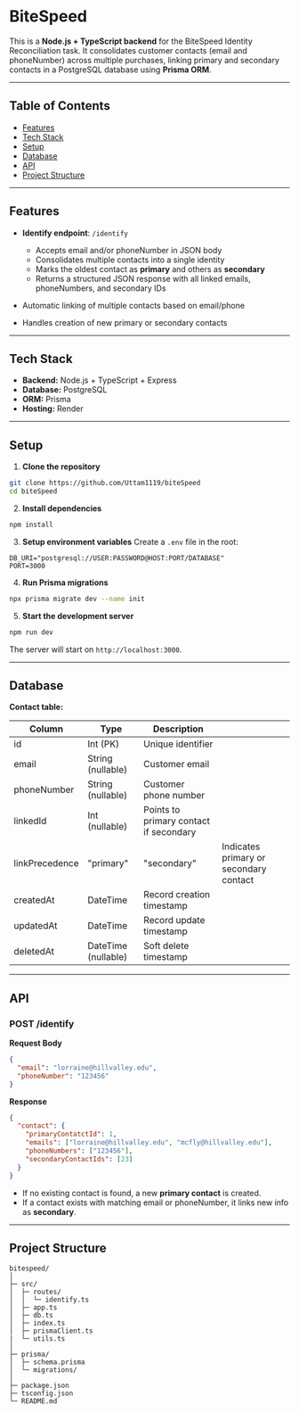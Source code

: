 # BiteSpeed

This is a **Node.js + TypeScript backend** for the BiteSpeed Identity Reconciliation task. It consolidates customer contacts (email and phoneNumber) across multiple purchases, linking primary and secondary contacts in a PostgreSQL database using **Prisma ORM**.

---

## Table of Contents

- [Features](#features)
- [Tech Stack](#tech-stack)
- [Setup](#setup)
- [Database](#database)
- [API](#api)
- [Project Structure](#project-structure)

---

## Features

- **Identify endpoint**: `/identify`

  - Accepts email and/or phoneNumber in JSON body
  - Consolidates multiple contacts into a single identity
  - Marks the oldest contact as **primary** and others as **secondary**
  - Returns a structured JSON response with all linked emails, phoneNumbers, and secondary IDs

- Automatic linking of multiple contacts based on email/phone

- Handles creation of new primary or secondary contacts

---

## Tech Stack

- **Backend:** Node.js + TypeScript + Express
- **Database:** PostgreSQL
- **ORM:** Prisma
- **Hosting:** Render

---

## Setup

1. **Clone the repository**

```bash
git clone https://github.com/Uttam1119/biteSpeed
cd biteSpeed
```

2. **Install dependencies**

```bash
npm install
```

3. **Setup environment variables**
   Create a `.env` file in the root:

```
DB_URI="postgresql://USER:PASSWORD@HOST:PORT/DATABASE"
PORT=3000
```

4. **Run Prisma migrations**

```bash
npx prisma migrate dev --name init
```

5. **Start the development server**

```bash
npm run dev
```

The server will start on `http://localhost:3000`.

---

## Database

**Contact table:**

| Column         | Type                | Description                            |                                        |
| -------------- | ------------------- | -------------------------------------- | -------------------------------------- |
| id             | Int (PK)            | Unique identifier                      |                                        |
| email          | String (nullable)   | Customer email                         |                                        |
| phoneNumber    | String (nullable)   | Customer phone number                  |                                        |
| linkedId       | Int (nullable)      | Points to primary contact if secondary |                                        |
| linkPrecedence | "primary"           | "secondary"                            | Indicates primary or secondary contact |
| createdAt      | DateTime            | Record creation timestamp              |                                        |
| updatedAt      | DateTime            | Record update timestamp                |                                        |
| deletedAt      | DateTime (nullable) | Soft delete timestamp                  |                                        |

---

## API

### **POST /identify**

**Request Body**

```json
{
  "email": "lorraine@hillvalley.edu",
  "phoneNumber": "123456"
}
```

**Response**

```json
{
  "contact": {
    "primaryContatctId": 1,
    "emails": ["lorraine@hillvalley.edu", "mcfly@hillvalley.edu"],
    "phoneNumbers": ["123456"],
    "secondaryContactIds": [23]
  }
}
```

- If no existing contact is found, a new **primary contact** is created.
- If a contact exists with matching email or phoneNumber, it links new info as **secondary**.

---

## Project Structure

```
bitespeed/
│
├─ src/
│  ├─ routes/
│  │  └─ identify.ts
│  ├─ app.ts
│  ├─ db.ts
│  ├─ index.ts
│  ├─ prismaClient.ts
|  └─ utils.ts
│
├─ prisma/
│  ├─ schema.prisma
│  └─ migrations/
│
├─ package.json
├─ tsconfig.json
└─ README.md
```
